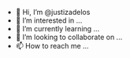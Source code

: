 - 👋 Hi, I’m @justizadelos
- 👀 I’m interested in ...
- 🌱 I’m currently learning ...
- 💞️ I’m looking to collaborate on ...
- 📫 How to reach me ...

<!---
justizadelos/justizadelos is a ✨ special ✨ repository because its `README.md` (this file) appears on your GitHub profile.
You can click the Preview link to take a look at your changes.
--->
